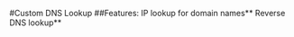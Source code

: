 #Custom DNS Lookup
##Features:
IP lookup for domain names**
Reverse DNS lookup**

                                 